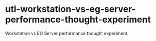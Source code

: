 # utl-workstation-vs-eg-server-performance-thought-experiment
Workstation vs EG Server performance thought experiment.
